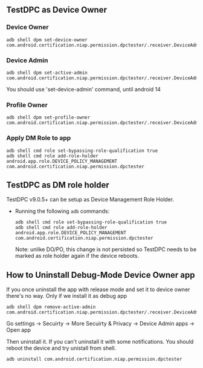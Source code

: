 ## TestDPC as Device Owner

### Device Owner
```console
adb shell dpm set-device-owner com.android.certification.niap.permission.dpctester/.receiver.DeviceAdminReceiver
```
### Device Admin
```console
adb shell dpm set-active-admin com.android.certification.niap.permission.dpctester/.receiver.DeviceAdminReceiver
```
You should use 'set-device-admin' command, until android 14

### Profile Owner
```console
adb shell dpm set-profile-owner com.android.certification.niap.permission.dpctester/.receiver.DeviceAdminReceiver
```

### Apply DM Role to app

```console
adb shell cmd role set-bypassing-role-qualification true
adb shell cmd role add-role-holder android.app.role.DEVICE_POLICY_MANAGEMENT com.android.certification.niap.permission.dpctester
```



## TestDPC as DM role holder

TestDPC v9.0.5+ can be setup as Device Management Role Holder.

*   Running the following `adb` commands:

    ```console
    adb shell cmd role set-bypassing-role-qualification true
    adb shell cmd role add-role-holder android.app.role.DEVICE_POLICY_MANAGEMENT com.android.certification.niap.permission.dpctester
    ```

    Note: unlike DO/PO, this change is not persisted so TestDPC needs to be
    marked as role holder again if the device reboots.

## How to Uninstall Debug-Mode Device Owner app

If you once uninstall the app with release mode and set it to device owner there's no way.
Only if we install it as debug app

```console
adb shell dpm remove-active-admin com.android.certification.niap.permission.dpctester/.receiver.DeviceAdminReceiver
```
Go settings -> Secuirty -> More Secuirty & Privacy -> Device Admin apps -> Open app

Then uninstall it. If you can't uninstall it with some notifications. 
You should reboot the device and try unistall from shell.

```console
adb uninstall com.android.certification.niap.permission.dpctester
```
